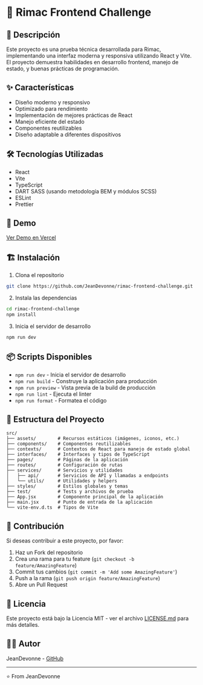 # 🚀 Rimac Frontend Challenge

## 📝 Descripción

Este proyecto es una prueba técnica desarrollada para Rimac, implementando una interfaz moderna y responsiva utilizando React y Vite. El proyecto demuestra habilidades en desarrollo frontend, manejo de estado, y buenas prácticas de programación.

## ✨ Características

- Diseño moderno y responsivo
- Optimizado para rendimiento
- Implementación de mejores prácticas de React
- Manejo eficiente del estado
- Componentes reutilizables
- Diseño adaptable a diferentes dispositivos

## 🛠️ Tecnologías Utilizadas

- React
- Vite
- TypeScript
- DART SASS (usando metodología BEM y módulos SCSS)
- ESLint
- Prettier

## 🚀 Demo

[Ver Demo en Vercel](https://rimac-frontend-challenge-theta.vercel.app/)

## 🏗️ Instalación

1. Clona el repositorio

```bash
git clone https://github.com/JeanDevonne/rimac-frontend-challenge.git
```

2. Instala las dependencias

```bash
cd rimac-frontend-challenge
npm install
```

3. Inicia el servidor de desarrollo

```bash
npm run dev
```

## 📦 Scripts Disponibles

- `npm run dev` - Inicia el servidor de desarrollo
- `npm run build` - Construye la aplicación para producción
- `npm run preview` - Vista previa de la build de producción
- `npm run lint` - Ejecuta el linter
- `npm run format` - Formatea el código

## 🎯 Estructura del Proyecto

```
src/
├── assets/        # Recursos estáticos (imágenes, iconos, etc.)
├── components/    # Componentes reutilizables
├── contexts/      # Contextos de React para manejo de estado global
├── interfaces/    # Interfaces y tipos de TypeScript
├── pages/         # Páginas de la aplicación
├── routes/        # Configuración de rutas
├── services/      # Servicios y utilidades
│   ├── api/       # Servicios de API y llamadas a endpoints
│   └── utils/     # Utilidades y helpers
├── styles/        # Estilos globales y temas
├── test/          # Tests y archivos de prueba
├── App.jsx        # Componente principal de la aplicación
├── main.jsx       # Punto de entrada de la aplicación
└── vite-env.d.ts  # Tipos de Vite
```

## 🤝 Contribución

Si deseas contribuir a este proyecto, por favor:

1. Haz un Fork del repositorio
2. Crea una rama para tu feature (`git checkout -b feature/AmazingFeature`)
3. Commit tus cambios (`git commit -m 'Add some AmazingFeature'`)
4. Push a la rama (`git push origin feature/AmazingFeature`)
5. Abre un Pull Request

## 📄 Licencia

Este proyecto está bajo la Licencia MIT - ver el archivo [LICENSE.md](LICENSE.md) para más detalles.

## 👨‍💻 Autor

JeanDevonne - [GitHub](https://github.com/JeanDevonne)

---

⭐️ From JeanDevonne
